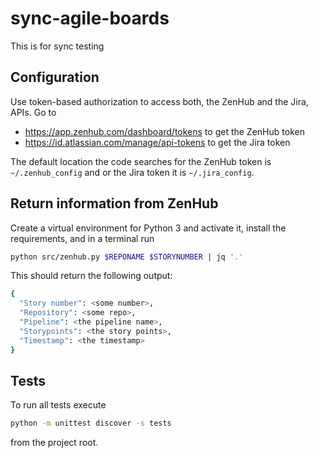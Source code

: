 # sync-agile-boards
This is for sync testing

## Configuration

Use token-based authorization to access both, the ZenHub and the 
Jira, APIs. Go to
* https://app.zenhub.com/dashboard/tokens to get the ZenHub token
* https://id.atlassian.com/manage/api-tokens to get the Jira token

The default location the code searches for the ZenHub token is `~/.zenhub_config` and
 or the Jira token it is `~/.jira_config`.
 

## Return information from ZenHub

Create a virtual environment for Python 3 and activate it, install the requirements, and in a terminal run

```bash
python src/zenhub.py $REPONAME $STORYNUMBER | jq '.'
```

This should return the following output:
```bash
{
  "Story number": <some number>,
  "Repository": <some repo>,
  "Pipeline": <the pipeline name>,
  "Storypoints": <the story points>,
  "Timestamp": <the timestamp>
}
```

## Tests

To run all tests execute
```bash
python -m unittest discover -s tests
```
from the project root.